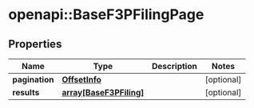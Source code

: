 # openapi::BaseF3PFilingPage


## Properties
Name | Type | Description | Notes
------------ | ------------- | ------------- | -------------
**pagination** | [**OffsetInfo**](OffsetInfo.md) |  | [optional] 
**results** | [**array[BaseF3PFiling]**](BaseF3PFiling.md) |  | [optional] 


